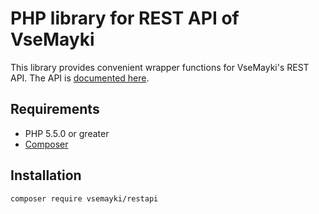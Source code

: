 # PHP library for REST API of VseMayki

This library provides convenient wrapper functions for VseMayki's REST API.
The API is [documented here](http://rest.vsemayki.ru/doc/index.html).
 
## Requirements
 
 - PHP 5.5.0 or greater
 - [Composer](https://getcomposer.org/)
 
## Installation

`composer require vsemayki/restapi`
